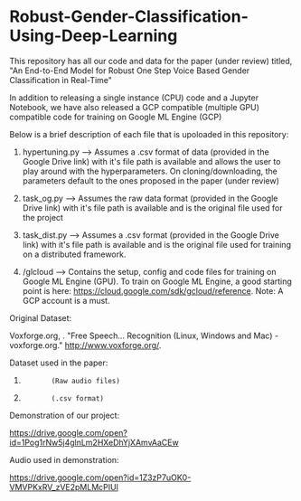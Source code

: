 # Robust-Gender-Classification-Using-Deep-Learning
This repository has all our code and data for the paper (under review) titled, "An End-to-End Model for Robust One Step Voice Based Gender Classification in Real-Time" 


In addition to releasing a single instance (CPU) code and a Jupyter Notebook, we have also released a GCP compatible (multiple GPU) compatible code for training on Google ML Engine (GCP)


Below is a brief description of each file that is upoloaded in this repository:

1. hypertuning.py --> Assumes a .csv format of data (provided in the Google Drive link) with it's file path is available and allows the user to play around with the hyperparameters. On cloning/downloading, the parameters default to the ones proposed in the paper (under review)

2. task_og.py  --> Assumes the raw data format (provided in the Google Drive link) with it's file path is available and is the original file used for the project 

3. task_dist.py --> Assumes a .csv format (provided in the Google Drive link) with it's file path is available and is the original file used for training on a distributed framework. 

4. /glcloud  --> Contains the setup, config and code files for training on Google ML Engine (GPU). To train on Google ML Engine, a good starting point is here: https://cloud.google.com/sdk/gcloud/reference. Note: A GCP account is a must. 



Original Dataset:

Voxforge.org, . "Free Speech... Recognition (Linux, Windows and Mac) - voxforge.org." http://www.voxforge.org/.

Dataset used in the paper: 

1.            (Raw audio files)

2.            (.csv format)



Demonstration of our project: 

https://drive.google.com/open?id=1Pog1rNw5j4glnLm2HXeDhYjXAmvAaCEw


Audio used in demonstration: 

https://drive.google.com/open?id=1Z3zP7uOK0-VMVPKxRV_zVE2pMLMcPIUl





